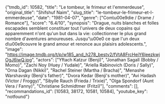 {"tmdb_id": 10582, "title": "Le tombeur, le frimeur et l'emmerdeuse", "original_title": "Shifshuf Naim", "slug_title": "le-tombeur-le-frimeur-et-l-emmerdeuse", "date": "1981-04-07", "genre": ["Com\u00e9die / Drame / Romance"], "score": "6.4/10", "synopsis": "Drague, nuits blanches et folles escapades semblent constituer tout l'univers de deux copains qui apparemment n'ont qu'un but dans la vie: collectionner le plus grand nombre d'aventures amoureuses. Jusqu'\u00e0 ce que l'un deux d\u00e9couvre le grand amour et renonce aux plaisirs adolescents.", "image": "https://image.tmdb.org/t/p/w185_and_h278_bestv2/fVtA8FrcHeiY6leezkwjOgJ6iwQ.jpg", "actors": ["Yftach Katzur (Benji)", "Jonathan Sagall (Bobby / Momo)", "Zachi Noy (Huey / Yudale)", "Ariella Rabinovich (Doris / Sally)", "Orna Dagan (Nikki)", "Rachel Steiner (Martha / Bracha)", "Menashe Warshavsky (Benji's father)", "Dvora Kedar (Benji's mother)", "Avi Hadash (Victor / Froggy)", "Sibylle Rauch (Frieda / Trixie)", "Olga Spondorf (Aunt Vera / Fanny)", "Christiane Schmidtmer (Fritzi)"], "comments": [], "recommandations_id": [10583, 38172, 10581, 10584], "youtube_key": "notfound"}
